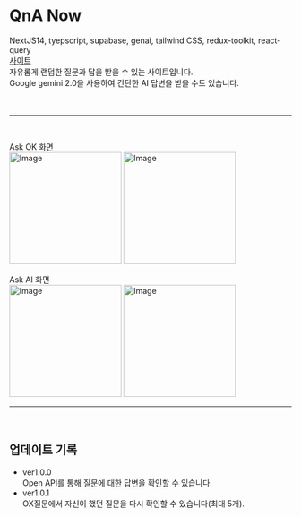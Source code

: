 # QnA Now

NextJS14, tyepscript, supabase, genai, tailwind CSS, redux-toolkit, react-query
<br>
[사이트](https://qua-now.vercel.app/)
<br>
자유롭게 랜덤한 질문과 답을 받을 수 있는 사이트입니다.<br>
Google gemini 2.0을 사용하여 간단한 AI 답변을 받을 수도 있습니다.<br>
<br>
<br>

---

<br>

Ask OK 화면
<br>
<img width="200" alt="Image" src="https://github.com/user-attachments/assets/88f41993-1c19-4bd0-a9df-88df2f8a117e" />
<img width="200" alt="Image" src="https://github.com/user-attachments/assets/3deb09aa-3d51-4a7a-b859-7b416bdbf064" />

Ask AI 화면
<br>
<img width="200" alt="Image" src="https://github.com/user-attachments/assets/6030c054-d44d-4cdb-8097-eed7b19fca34" />
<img width="200" alt="Image" src="https://github.com/user-attachments/assets/7b5d410c-19f2-4ed4-b045-8ee96ac10d57" />

---

<br>

## 업데이트 기록

- ver1.0.0 <br>
  Open API를 통해 질문에 대한 답변을 확인할 수 있습니다.<br>
- ver1.0.1 <br>
  OX질문에서 자신이 했던 질문을 다시 확인할 수 있습니다(최대 5개).<br>